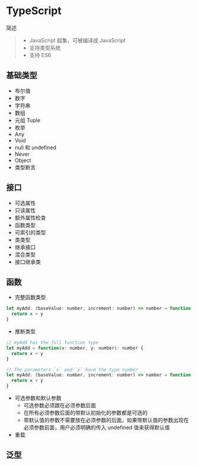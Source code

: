 # TypeScript

简述

> - JavaScript 超集，可被编译成 JavaScript
> - 支持类型系统
> - 支持 ES6

## 基础类型

- 布尔值
- 数字
- 字符串
- 数组
- 元组 Tuple
- 枚举
- Any
- Void
- null 和 undefined
- Never
- Object
- 类型断言

## 接口

- 可选属性
- 只读属性
- 额外属性检查
- 函数类型
- 可索引的类型
- 类类型
- 继承接口
- 混合类型
- 接口继承类

## 函数

- 完整函数类型

```js
let myAdd: (baseValue: number, increment: number) => number = function(x: number, y: number): number {
  return x + y
}
```

- 推断类型

```js
// myAdd has the full function type
let myAdd = function(x: number, y: number): number {
  return x + y
}

// The parameters `x` and `y` have the type number
let myAdd: (baseValue: number, increment: number) => number = function(x, y) {
  return x + y
}
```

- 可选参数和默认参数
  - 可选参数必须跟在必须参数后面
  - 在所有必须参数后面的带默认初始化的参数都是可选的
  - 带默认值的参数不需要放在必须参数的后面，如果带默认值的参数出现在必须参数前面，用户必须明确的传入 undefined 值来获得默认值
- 重载

## 泛型
